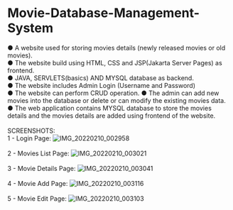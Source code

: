 # Movie-Database-Management-System
 ● A website used for storing movies details (newly released movies or old movies).<br>
 ● The website build using HTML, CSS and JSP(Jakarta Server Pages) as frontend. <br>
 ● JAVA, SERVLETS(basics) AND MYSQL database as backend. <br>
 ● The website includes Admin Login (Username and Password) <br>
 ● The website can perform CRUD operation. ● The admin can add new movies into the database or delete or can modify the existing movies data. <br>
 ● The web application contains MYSQL database to store the movies details and the movies details are added using frontend of the website.<br><br>
 SCREENSHOTS:
 <br>
 1 - Login Page:
 ![IMG_20220210_002958](https://user-images.githubusercontent.com/113786288/216168048-c5e98c46-819d-4cf1-990b-109dc743e672.png)
 <br>
 <br>
 2 - Movies List Page:
![IMG_20220210_003021](https://user-images.githubusercontent.com/113786288/216168160-8080dc8c-8f0f-451d-8752-24e61e0bd68c.png)
<br>
<br>
3 - Movie Details Page:
![IMG_20220210_003041](https://user-images.githubusercontent.com/113786288/216168423-4cf0e102-ea6f-4634-ae95-59736bab7ae6.png)
<br>
<br>
4 - Movie Add Page:
![IMG_20220210_003116](https://user-images.githubusercontent.com/113786288/216168483-691929d4-5899-447d-babe-78ded5c867ce.png)
<br>
<br>
5 - Movie Edit Page:
![IMG_20220210_003103](https://user-images.githubusercontent.com/113786288/216168492-5f032c77-32a2-4bf0-b3d9-efca7ee3dad8.png)



